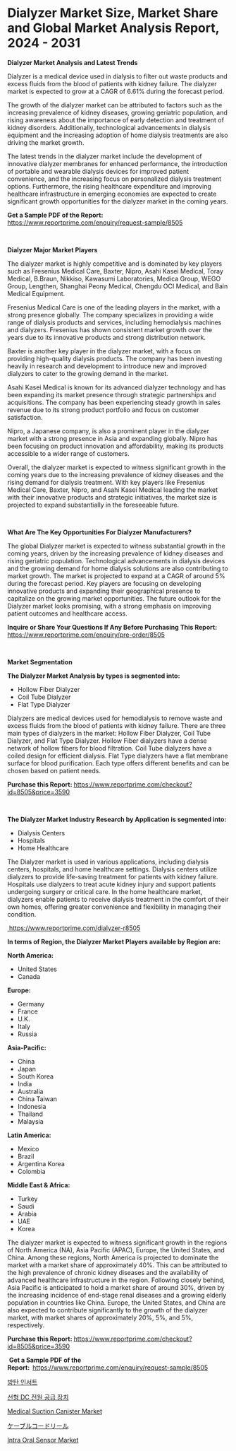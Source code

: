 <p><h1>Dialyzer Market Size, Market Share and Global Market Analysis Report, 2024 - 2031</h1></p><p><strong>Dialyzer Market Analysis and Latest Trends</strong></p>
<p><p>Dialyzer is a medical device used in dialysis to filter out waste products and excess fluids from the blood of patients with kidney failure. The dialyzer market is expected to grow at a CAGR of 6.61% during the forecast period. </p><p>The growth of the dialyzer market can be attributed to factors such as the increasing prevalence of kidney diseases, growing geriatric population, and rising awareness about the importance of early detection and treatment of kidney disorders. Additionally, technological advancements in dialysis equipment and the increasing adoption of home dialysis treatments are also driving the market growth.</p><p>The latest trends in the dialyzer market include the development of innovative dialyzer membranes for enhanced performance, the introduction of portable and wearable dialysis devices for improved patient convenience, and the increasing focus on personalized dialysis treatment options. Furthermore, the rising healthcare expenditure and improving healthcare infrastructure in emerging economies are expected to create significant growth opportunities for the dialyzer market in the coming years.</p></p>
<p><strong>Get a Sample PDF of the Report:&nbsp;</strong> <a href="https://www.reportprime.com/enquiry/request-sample/8505">https://www.reportprime.com/enquiry/request-sample/8505</a></p>
<p>&nbsp;</p>
<p><strong>Dialyzer Major Market Players</strong></p>
<p><p>The dialyzer market is highly competitive and is dominated by key players such as Fresenius Medical Care, Baxter, Nipro, Asahi Kasei Medical, Toray Medical, B.Braun, Nikkiso, Kawasumi Laboratories, Medica Group, WEGO Group, Lengthen, Shanghai Peony Medical, Chengdu OCI Medical, and Bain Medical Equipment. </p><p>Fresenius Medical Care is one of the leading players in the market, with a strong presence globally. The company specializes in providing a wide range of dialysis products and services, including hemodialysis machines and dialyzers. Fresenius has shown consistent market growth over the years due to its innovative products and strong distribution network.</p><p>Baxter is another key player in the dialyzer market, with a focus on providing high-quality dialysis products. The company has been investing heavily in research and development to introduce new and improved dialyzers to cater to the growing demand in the market.</p><p>Asahi Kasei Medical is known for its advanced dialyzer technology and has been expanding its market presence through strategic partnerships and acquisitions. The company has been experiencing steady growth in sales revenue due to its strong product portfolio and focus on customer satisfaction.</p><p>Nipro, a Japanese company, is also a prominent player in the dialyzer market with a strong presence in Asia and expanding globally. Nipro has been focusing on product innovation and affordability, making its products accessible to a wider range of customers.</p><p>Overall, the dialyzer market is expected to witness significant growth in the coming years due to the increasing prevalence of kidney diseases and the rising demand for dialysis treatment. With key players like Fresenius Medical Care, Baxter, Nipro, and Asahi Kasei Medical leading the market with their innovative products and strategic initiatives, the market size is projected to expand substantially in the foreseeable future.</p></p>
<p>&nbsp;</p>
<p><strong>What Are The Key Opportunities For Dialyzer Manufacturers?</strong></p>
<p><p>The global Dialyzer market is expected to witness substantial growth in the coming years, driven by the increasing prevalence of kidney diseases and rising geriatric population. Technological advancements in dialysis devices and the growing demand for home dialysis solutions are also contributing to market growth. The market is projected to expand at a CAGR of around 5% during the forecast period. Key players are focusing on developing innovative products and expanding their geographical presence to capitalize on the growing market opportunities. The future outlook for the Dialyzer market looks promising, with a strong emphasis on improving patient outcomes and healthcare access.</p></p>
<p><strong>Inquire or Share Your Questions If Any Before Purchasing This Report:</strong> <a href="https://www.reportprime.com/enquiry/pre-order/8505">https://www.reportprime.com/enquiry/pre-order/8505</a></p>
<p>&nbsp;</p>
<p><strong>Market Segmentation</strong></p>
<p><strong>The Dialyzer Market Analysis by types is segmented into:</strong></p>
<p><ul><li>Hollow Fiber Dialyzer</li><li>Coil Tube Dialyzer</li><li>Flat Type Dialyzer</li></ul></p>
<p><p>Dialyzers are medical devices used for hemodialysis to remove waste and excess fluids from the blood of patients with kidney failure. There are three main types of dialyzers in the market: Hollow Fiber Dialyzer, Coil Tube Dialyzer, and Flat Type Dialyzer. Hollow Fiber dialyzers have a dense network of hollow fibers for blood filtration. Coil Tube dialyzers have a coiled design for efficient dialysis. Flat Type dialyzers have a flat membrane surface for blood purification. Each type offers different benefits and can be chosen based on patient needs.</p></p>
<p><strong>Purchase this Report:&nbsp;</strong><a href="https://www.reportprime.com/checkout?id=8505&price=3590">https://www.reportprime.com/checkout?id=8505&price=3590</a></p>
<p>&nbsp;</p>
<p><strong>The Dialyzer Market Industry Research by Application is segmented into:</strong></p>
<p><ul><li>Dialysis Centers</li><li>Hospitals</li><li>Home Healthcare</li></ul></p>
<p><p>The Dialyzer market is used in various applications, including dialysis centers, hospitals, and home healthcare settings. Dialysis centers utilize dialyzers to provide life-saving treatment for patients with kidney failure. Hospitals use dialyzers to treat acute kidney injury and support patients undergoing surgery or critical care. In the home healthcare market, dialyzers enable patients to receive dialysis treatment in the comfort of their own homes, offering greater convenience and flexibility in managing their condition.</p></p>
<p><a href="https://www.reportprime.com/dialyzer-r8505">&nbsp;https://www.reportprime.com/dialyzer-r8505</a></p>
<p><strong>In terms of Region, the Dialyzer Market Players available by Region are:</strong></p>
<p>
    <p> <strong> North America: </strong>
        <ul>
            <li>United States</li>
            <li>Canada</li>
        </ul>
        </p> 
    <p> <strong> Europe: </strong>
        <ul>
            <li>Germany</li>
            <li>France</li>
            <li>U.K.</li>
            <li>Italy</li>
            <li>Russia</li>
        </ul>
        </p> 
    <p> <strong> Asia-Pacific: </strong>
        <ul>
            <li>China</li>
            <li>Japan</li>
            <li>South Korea</li>
            <li>India</li>
            <li>Australia</li>
            <li>China Taiwan</li>
            <li>Indonesia</li>
            <li>Thailand</li>
            <li>Malaysia</li>
        </ul>
        </p> 
    <p> <strong> Latin America: </strong>
        <ul>
            <li>Mexico</li>
            <li>Brazil</li>
            <li>Argentina Korea</li>
            <li>Colombia</li>
        </ul>
        </p> 
    <p> <strong> Middle East & Africa: </strong>
        <ul>
            <li>Turkey</li>
            <li>Saudi</li>
            <li>Arabia</li>
            <li>UAE</li>
            <li>Korea</li>
        </ul>
    </p>
    </p>
<p><p>The dialyzer market is expected to witness significant growth in the regions of North America (NA), Asia Pacific (APAC), Europe, the United States, and China. Among these regions, North America is projected to dominate the market with a market share of approximately 40%. This can be attributed to the high prevalence of chronic kidney diseases and the availability of advanced healthcare infrastructure in the region. Following closely behind, Asia Pacific is anticipated to hold a market share of around 30%, driven by the increasing incidence of end-stage renal diseases and a growing elderly population in countries like China. Europe, the United States, and China are also expected to contribute significantly to the growth of the dialyzer market, with market shares of approximately 20%, 5%, and 5%, respectively.</p></p>
<p><strong>Purchase this Report: </strong><a href="https://www.reportprime.com/checkout?id=8505&price=3590">https://www.reportprime.com/checkout?id=8505&price=3590</a></p>
<p>&nbsp;<strong>Get a Sample PDF of the Report:&nbsp;&nbsp;</strong><a href="https://www.reportprime.com/enquiry/request-sample/8505">https://www.reportprime.com/enquiry/request-sample/8505</a></p>
<p><strong></strong></p>
<p><p><a href="https://github.com/JosefaRice/Market-Research-Report-List-1/blob/main/246094873139.md">방탄 인서트</a></p><p><a href="https://github.com/fernandotryO5lson96765/Market-Research-Report-List-1/blob/main/412287873138.md">선형 DC 전원 공급 장치</a></p><p><a href="https://github.com/ZackaryHalvorson2023/Market-Research-Report-List-1/blob/main/medical-suction-canister-market.md">Medical Suction Canister Market</a></p><p><a href="https://github.com/mm14022023/Market-Research-Report-List-1/blob/main/798487577385.md">ケーブルコードリール</a></p><p><a href="https://github.com/AnnChovey2023/Market-Research-Report-List-1/blob/main/intra-oral-sensor-market.md">Intra Oral Sensor Market</a></p></p>